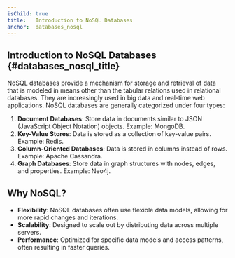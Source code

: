 ```yaml
---
isChild: true
title:   Introduction to NoSQL Databases
anchor:  databases_nosql
---
```


## Introduction to NoSQL Databases {#databases_nosql_title}

NoSQL databases provide a mechanism for storage and retrieval of data that is modeled in means other than the tabular relations used in relational databases. They are increasingly used in big data and real-time web applications. NoSQL databases are generally categorized under four types:

1. **Document Databases**: Store data in documents similar to JSON (JavaScript Object Notation) objects. Example: MongoDB.
2. **Key-Value Stores**: Data is stored as a collection of key-value pairs. Example: Redis.
3. **Column-Oriented Databases**: Data is stored in columns instead of rows. Example: Apache Cassandra.
4. **Graph Databases**: Store data in graph structures with nodes, edges, and properties. Example: Neo4j.

## Why NoSQL?

- **Flexibility**: NoSQL databases often use flexible data models, allowing for more rapid changes and iterations.
- **Scalability**: Designed to scale out by distributing data across multiple servers.
- **Performance**: Optimized for specific data models and access patterns, often resulting in faster queries.

